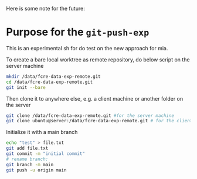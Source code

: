 Here is some note for the future:
# Purpose for the `git-push-exp`
This is an experimental sh for do test on the new approach for mia. 

To create a bare local worktree as remote repository, do below script on the server machine
```sh
mkdir /data/fcre-data-exp-remote.git
cd /data/fcre-data-exp-remote.git
git init --bare
```

Then clone it to anywhere else, e.g. a client machine or another folder on the server
```sh
git clone /data/fcre-data-exp-remote.git #for the server machine
git clone ubuntu@server:/data/fcre-data-exp-remote.git # for the client machine
```
Initialize it with a main branch
```sh
echo "test" > file.txt
git add file.txt
git commit -m "initial commit"
# rename branch:
git branch -m main
git push -u origin main
```